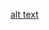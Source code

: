 [alt text](https://www.gstatic.com/android/keyboard/emojikitchen/20201001/u1f633/u1f633_u1f633.png?fbx)